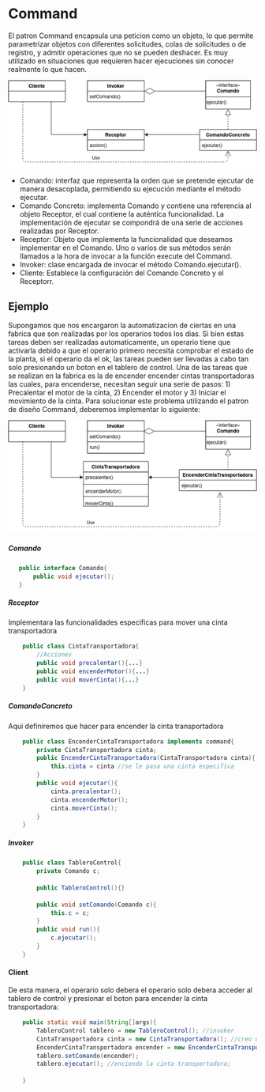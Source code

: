 # Command
El patron Command encapsula una peticion como un objeto, lo que permite parametrizar  objetos con diferentes solicitudes, colas de solicitudes o de registro, y admitir operaciones que no se pueden deshacer. Es muy utilizado en situaciones que requieren hacer ejecuciones sin conocer realmente lo que hacen.

![CommandUML](Command.png)

- Comando: interfaz que representa la orden que se pretende ejecutar de manera desacoplada, permitiendo su ejecución mediante el método ejecutar.
- Comando Concreto: implementa Comando y contiene una referencia al objeto Receptor, el cual contiene la auténtica funcionalidad. La implementación de ejecutar se compondrá de una serie de acciones realizadas por Receptor.
- Receptor: Objeto que implementa la funcionalidad que deseamos implementar en el Comando. Uno o varios de sus métodos serán llamados a la hora de invocar a la función execute del Command.
- Invoker: clase encargada de invocar el método Comando.ejecutar().
- Cliente: Establece la configuración del Comando Concreto y el Receptorr.

## Ejemplo
Supongamos que nos encargaron la automatizacion de ciertas en una fabrica que son realizadas por los operarios todos los dias. Si bien estas tareas deben ser realizadas automaticamente, un operario tiene que activarla debido a que el operario primero necesita comprobar el estado de la planta, si el operario da el ok, las tareas pueden ser llevadas a cabo tan solo presionando un boton en el tablero de control. Una de las tareas que se realizan en la fabrica es la de encender encender cintas transportadoras las cuales, para encenderse, necesitan seguir una serie de pasos: 1) Precalentar el motor de la cinta, 2) Encender el motor y 3) Iniciar el movimiento de la cinta. Para solucionar este problema utilizando el patron de diseño Command, deberemos implementar lo siguiente:

![CintaUML](Cinta.png)

##### Comando
```java
   public interface Comando{
       public void ejecutar();
   }
```
##### Receptor
Implementara las funcionalidades especificas para mover una cinta transportadora
```java
    public class CintaTransportadora{
        //Acciones
        public void precalentar(){...}
        public void encenderMotor(){...}
        public void moverCinta(){...}
    }
```
##### ComandoConcreto
Aqui definiremos que hacer para encender la cinta transportadora

```java
    public class EncenderCintaTransportadora implements command{
        private CintaTransportadora cinta;
        public EncenderCintaTransportadora(CintaTransportadora cinta){
            this.cinta = cinta //se le pasa una cinta especifica
        }
        public void ejecutar(){
            cinta.precalentar();
            cinta.encenderMotor();
            cinta.moverCinta();
        }
    }
```
##### Invoker
```java
    public class TableroControl{
        private Comando c;
        
        public TableroControl(){}
        
        public void setComando(Comando c){
            this.c = c;
        }
        public void run(){
            c.ejecutar();
        }
    }
```

#### Client
De esta manera, el operario solo debera el operario solo debera acceder al tablero de control y presionar el boton para encender la cinta transportadora:

```java
    public static void main(String[]args){
        TableroControl tablero = new TableroControl(); //invoker
        CintaTransportadora cinta = new CintaTransportadora(); //creo un objeto de una de las cintas transportadoras
        EncenderCintaTransportadora encender = new EncenderCintaTransportadora(cinta);
        tablero.setComando(encender);
        tablero.ejecutar(); //enciendo la cinta transportadora;
        
    }
```

